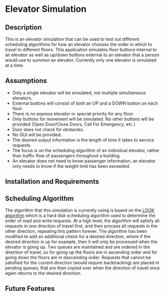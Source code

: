 # Elevator Simulation

## Description

This is an elevator simulation that can be used to test out different scheduling algorithms for how an elevator chooses the order in which to travel to different floors. This application simulates floor buttons internal to an elevator as well as up/down buttons external to an elevator that a person would use to summon an elevator. Currently only one elevator is simulated at a time.

## Assumptions

- Only a single elevator will be simulated, not multiple simultaneous elevators.
- External buttons will consist of both an UP and a DOWN button on each floor.
- There is no express elevator or special priority for any floor.
- Only buttons for movement will be simulated. No other buttons will be provided (Open Door/Close Doors, Call For Emergency, etc.)
- Door does not check for obstacles.
- No GUI will be provided.
- The desired output information is the length of time it takes to service requests.
- The focus is on the scheduling algorithm of an individual elevator, rather than traffic flow of passengers throughout a building.
- An elevator does not need to know passenger information, an elevator only needs to know if the weight limit has been exceeded.

## Installation and Requirements

## Scheduling Algorithm

The algorithm that this simulation is currently using is based on the [LOOK algorithm](https://en.wikipedia.org/wiki/LOOK_algorithm) which is a hard disk scheduling algorithm used to determine the order of read and write requests. At a high level, the algorithm will satisfy all requests in one direction of travel first, and then process all requests in the other direction, repeating this pattern forever. The algorithm has been modified to add an additional check for a desired direction, where if the desired direction is up for example, then it will only be processed when the elevator is going up. Two queues are maintained and are ordered in the direction of travel, so for going up the floors are in ascending order and for going down the floors are in descending order. Requests that cannot be satisfied for the current direction (would require backtracking) are placed in pending queues, that are then copied over when the direction of travel once again returns to the desired direction.

## Future Features
